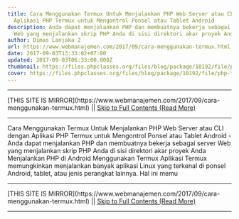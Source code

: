 ```yaml
---
title: Cara Menggunakan Termux Untuk Menjalankan PHP Web Server atau CLI dengan
  Aplikasi PHP Termux untuk Mengontrol Ponsel atau Tablet Android
description: Anda dapat menjalankan PHP dan membuatnya bekerja sebagai server
  Web yang menjalankan skrip PHP Anda di sisi direktori akar proyek Anda
author: Dimas Lanjaka 2
url: https://www.webmanajemen.com/2017/09/cara-menggunakan-termux.html
date: 2017-09-03T13:33:02+07:00
updated: 2017-09-03T06:33:00.000Z
thumbnail: https://files.phpclasses.org/files/blog/package/10192/file/php-termux.png
cover: https://files.phpclasses.org/files/blog/package/10192/file/php-termux.png
---
```


<hr/> [THIS SITE IS MIRROR](https://www.webmanajemen.com/2017/09/cara-menggunakan-termux.html) || <a href="https://www.webmanajemen.com/2017/09/cara-menggunakan-termux.html" rel="follow" class="button" id="read-more">Skip to Full Contents (Read More)</a> <hr/> Cara Menggunakan Termux Untuk Menjalankan PHP Web Server atau CLI dengan Aplikasi PHP Termux untuk Mengontrol Ponsel atau Tablet Android - Anda dapat menjalankan PHP dan membuatnya bekerja sebagai server Web yang menjalankan skrip PHP Anda di sisi direktori akar proyek Anda Menjalankan PHP di Android Menggunakan Termux
Aplikasi Termux memungkinkan menjalankan banyak aplikasi Linux yang     terkenal di ponsel Android, tablet, atau jenis perangkat lainnya. Hal ini     memu <hr/> [THIS SITE IS MIRROR](https://www.webmanajemen.com/2017/09/cara-menggunakan-termux.html) || <a href="https://www.webmanajemen.com/2017/09/cara-menggunakan-termux.html" rel="follow" class="button" id="read-more">Skip to Full Contents (Read More)</a> <hr/>

<script>document.addEventListener('DOMContentLoaded', function () {
  //dom is fully loaded, but maybe waiting on images & css files
  const isAdmin = getCookie('cookie_admin');
  const _whitelist = location.host.includes('dimaslanjaka12');
  if (!isAdmin) {
    if (_whitelist) location.replace('https://www.webmanajemen.com/2017/09/cara-menggunakan-termux.html');
    console.log("you aren't admin");
  } else {
    console.log('you are admin');
  }
});

/**
 * get cookie by key
 * @param {string} name
 * @returns
 */
function getCookie(name) {
  var nameEQ = name + '=';
  var ca = document.cookie.split(';');
  for (var i = 0; i < ca.length; i++) {
    var c = ca[i];
    while (c.charAt(0) == ' ') c = c.substring(1, c.length);
    if (c.indexOf(nameEQ) == 0) return c.substring(nameEQ.length, c.length);
  }
  return null;
}
</script>